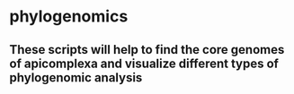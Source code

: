 # phylogenomics
## These scripts will help to find the core genomes of apicomplexa and visualize different types of phylogenomic analysis
